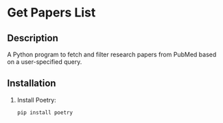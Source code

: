 # Get Papers List

## Description
A Python program to fetch and filter research papers from PubMed based on a user-specified query.

## Installation
1. Install Poetry:
   ```bash
   pip install poetry